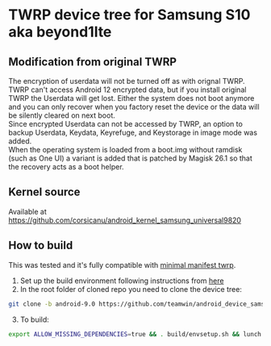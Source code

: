 # TWRP device tree for Samsung S10 aka beyond1lte
## Modification from original TWRP
The encryption of userdata will not be turned off as with orignal TWRP. TWRP can't access Android 12 encrypted data, but if you install original TWRP the Userdata will get lost. Either the system does not boot anymore and you can only recover when you factory reset the device or the data will be silently cleared on next boot.\
Since encrypted Userdata can not be accessed by TWRP, an option to backup Userdata, Keydata, Keyrefuge, and Keystorage in image mode was added.\
When the operating system is loaded from a boot.img without ramdisk (such as One UI) a variant is added that is patched by Magisk 26.1 so that the recovery acts as a boot helper.
##
##
## Kernel source 
Available at https://github.com/corsicanu/android_kernel_samsung_universal9820

## How to build
This was tested and it's fully compatible with [minimal manifest twrp](https://github.com/minimal-manifest-twrp/platform_manifest_twrp_omni).
1. Set up the build environment following instructions from [here](https://github.com/minimal-manifest-twrp/platform_manifest_twrp_omni/blob/twrp-9.0/README.md#getting-started)
2. In the root folder of cloned repo you need to clone the device tree:
```bash
git clone -b android-9.0 https://github.com/teamwin/android_device_samsung_beyond1lte.git device/samsung/beyond1lte
```
3. To build:
```bash
export ALLOW_MISSING_DEPENDENCIES=true && . build/envsetup.sh && lunch omni_beyond1lte-eng && mka recoveryimage -j128
```

